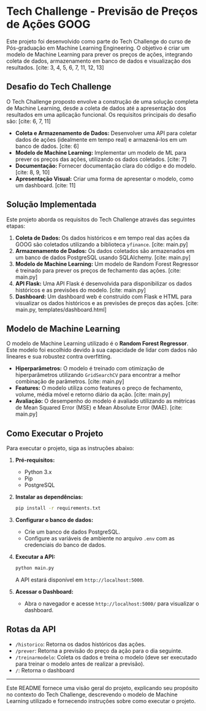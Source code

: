 # Tech Challenge - Previsão de Preços de Ações GOOG

Este projeto foi desenvolvido como parte do Tech Challenge do curso de Pós-graduação em Machine Learning Engineering. O objetivo é criar um modelo de Machine Learning para prever os preços de ações, integrando coleta de dados, armazenamento em banco de dados e visualização dos resultados. [cite: 3, 4, 5, 6, 7, 11, 12, 13]

## Desafio do Tech Challenge

O Tech Challenge proposto envolve a construção de uma solução completa de Machine Learning, desde a coleta de dados até a apresentação dos resultados em uma aplicação funcional. Os requisitos principais do desafio são: [cite: 6, 7, 11]

* **Coleta e Armazenamento de Dados:** Desenvolver uma API para coletar dados de ações (idealmente em tempo real) e armazená-los em um banco de dados. [cite: 6]
* **Modelo de Machine Learning:** Implementar um modelo de ML para prever os preços das ações, utilizando os dados coletados. [cite: 7]
* **Documentação:** Fornecer documentação clara do código e do modelo. [cite: 8, 9, 10]
* **Apresentação Visual:** Criar uma forma de apresentar o modelo, como um dashboard. [cite: 11]

## Solução Implementada

Este projeto aborda os requisitos do Tech Challenge através das seguintes etapas:

1.  **Coleta de Dados:** Os dados históricos e em tempo real das ações da GOOG são coletados utilizando a biblioteca `yfinance`. [cite: main.py]
2.  **Armazenamento de Dados:** Os dados coletados são armazenados em um banco de dados PostgreSQL usando SQLAlchemy. [cite: main.py]
3.  **Modelo de Machine Learning:** Um modelo de Random Forest Regressor é treinado para prever os preços de fechamento das ações. [cite: main.py]
4.  **API Flask:** Uma API Flask é desenvolvida para disponibilizar os dados históricos e as previsões do modelo. [cite: main.py]
5.  **Dashboard:** Um dashboard web é construído com Flask e HTML para visualizar os dados históricos e as previsões de preços das ações. [cite: main.py, templates/dashboard.html]

## Modelo de Machine Learning

O modelo de Machine Learning utilizado é o **Random Forest Regressor**. Este modelo foi escolhido devido à sua capacidade de lidar com dados não lineares e sua robustez contra overfitting.

* **Hiperparâmetros:** O modelo é treinado com otimização de hiperparâmetros utilizando `GridSearchCV` para encontrar a melhor combinação de parâmetros. [cite: main.py]
* **Features:** O modelo utiliza como features o preço de fechamento, volume, média móvel e retorno diário da ação. [cite: main.py]
* **Avaliação:** O desempenho do modelo é avaliado utilizando as métricas de Mean Squared Error (MSE) e Mean Absolute Error (MAE). [cite: main.py]

## Como Executar o Projeto

Para executar o projeto, siga as instruções abaixo:

1.  **Pré-requisitos:**
    * Python 3.x
    * Pip
    * PostgreSQL
2.  **Instalar as dependências:**

    ```bash
    pip install -r requirements.txt
    ```
3.  **Configurar o banco de dados:**
    * Crie um banco de dados PostgreSQL.
    * Configure as variáveis de ambiente no arquivo `.env` com as credenciais do banco de dados.
4.  **Executar a API:**

    ```bash
    python main.py
    ```
    A API estará disponível em `http://localhost:5000`.
5.  **Acessar o Dashboard:**
    * Abra o navegador e acesse `http://localhost:5000/` para visualizar o dashboard.

## Rotas da API

* `/historico`: Retorna os dados históricos das ações.
* `/prever`: Retorna a previsão do preço da ação para o dia seguinte.
* `/treinarmodelo`: Coleta os dados e treina o modelo (deve ser executado para treinar o modelo antes de realizar a previsão).
* `/`: Retorna o dashboard

---

Este README fornece uma visão geral do projeto, explicando seu propósito no contexto do Tech Challenge, descrevendo o modelo de Machine Learning utilizado e fornecendo instruções sobre como executar o projeto.
